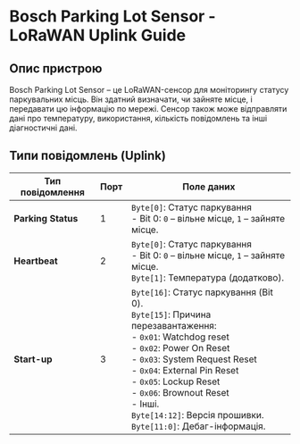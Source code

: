 # Bosch Parking Lot Sensor - LoRaWAN Uplink Guide

## Опис пристрою
Bosch Parking Lot Sensor – це LoRaWAN-сенсор для моніторингу статусу паркувальних місць. Він здатний визначати, чи зайняте місце, і передавати цю інформацію по мережі. Сенсор також може відправляти дані про температуру, використання, кількість повідомлень та інші діагностичні дані.

## Типи повідомлень (Uplink)

| Тип повідомлення         | Порт | Поле даних                                                                                                                                                                   |
|--------------------------|------|------------------------------------------------------------------------------------------------------------------------------------------------------------------------------|
| **Parking Status**       | 1    | `Byte[0]`: Статус паркування<br> - Bit 0: `0` – вільне місце, `1` – зайняте місце.                                                                                           |
| **Heartbeat**            | 2    | `Byte[0]`: Статус паркування<br> - Bit 0: `0` – вільне місце, `1` – зайняте місце.<br> `Byte[1]`: Температура (додатково).                                                   |
| **Start-up**             | 3    | `Byte[16]`: Статус паркування (Bit 0).<br> `Byte[15]`: Причина перезавантаження:<br> - `0x01`: Watchdog reset<br> - `0x02`: Power On Reset<br> - `0x03`: System Request Reset<br> - `0x04`: External Pin Reset<br> - `0x05`: Lockup Reset<br> - `0x06`: Brownout Reset<br> - Інші.<br> `Byte[14:12]`: Версія прошивки.<br> `Byte[11:0]`: Дебаг-інформація.                  |